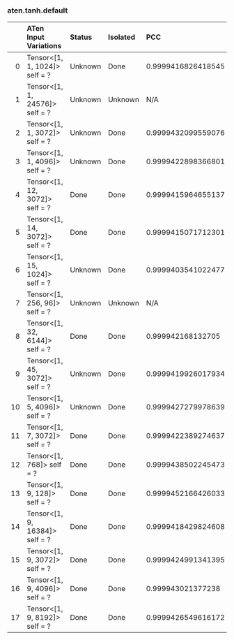 ### aten.tanh.default
|    | ATen Input Variations          | Status   | Isolated   | PCC                | Host   |
|---:|:-------------------------------|:---------|:-----------|:-------------------|:-------|
|  0 | Tensor<[1, 1, 1024]> self = ?  | Unknown  | Done       | 0.9999416826418545 | 0      |
|  1 | Tensor<[1, 1, 24576]> self = ? | Unknown  | Unknown    | N/A                | N/A    |
|  2 | Tensor<[1, 1, 3072]> self = ?  | Unknown  | Done       | 0.9999432099559076 | 0      |
|  3 | Tensor<[1, 1, 4096]> self = ?  | Unknown  | Done       | 0.9999422898366801 | 0      |
|  4 | Tensor<[1, 12, 3072]> self = ? | Done     | Done       | 0.9999415964655137 | 0      |
|  5 | Tensor<[1, 14, 3072]> self = ? | Done     | Done       | 0.9999415071712301 | 0      |
|  6 | Tensor<[1, 15, 1024]> self = ? | Unknown  | Done       | 0.9999403541022477 | 0      |
|  7 | Tensor<[1, 256, 96]> self = ?  | Unknown  | Unknown    | N/A                | N/A    |
|  8 | Tensor<[1, 32, 6144]> self = ? | Done     | Done       | 0.999942168132705  | 0      |
|  9 | Tensor<[1, 45, 3072]> self = ? | Unknown  | Done       | 0.9999419926017934 | 0      |
| 10 | Tensor<[1, 5, 4096]> self = ?  | Unknown  | Done       | 0.9999427279978639 | 0      |
| 11 | Tensor<[1, 7, 3072]> self = ?  | Done     | Done       | 0.9999422389274637 | 0      |
| 12 | Tensor<[1, 768]> self = ?      | Done     | Done       | 0.9999438502245473 | 0      |
| 13 | Tensor<[1, 9, 128]> self = ?   | Done     | Done       | 0.9999452166426033 | 0      |
| 14 | Tensor<[1, 9, 16384]> self = ? | Done     | Done       | 0.9999418429824608 | 0      |
| 15 | Tensor<[1, 9, 3072]> self = ?  | Done     | Done       | 0.9999424991341395 | 0      |
| 16 | Tensor<[1, 9, 4096]> self = ?  | Done     | Done       | 0.999943021377238  | 0      |
| 17 | Tensor<[1, 9, 8192]> self = ?  | Done     | Done       | 0.9999426549616172 | 0      |

